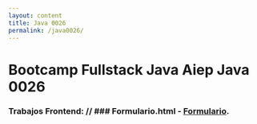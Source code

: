 ```yaml
---
layout: content
title: Java 0026
permalink: /java0026/
---
```



# Bootcamp Fullstack Java Aiep Java 0026 

### Trabajos Frontend: // ### Formulario.html - [Formulario](/formulario).



